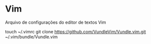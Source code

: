 # Vim
Arquivo de configurações do editor de textos Vim

touch ~/.vimrc
git clone https://github.com/VundleVim/Vundle.vim.git ~/.vim/bundle/Vundle.vim
